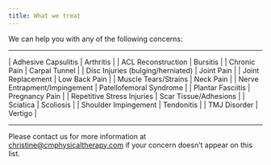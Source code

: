 ```yaml
---
title: What we treat
---
```


We can help you with any of the following concerns:

---

| Adhesive Capsulitis | Arthritis |
| ACL Reconstruction | Bursitis |
| Chronic Pain | Carpal Tunnel |
| Disc Injuries (bulging/herniated) | Joint Pain |
| Joint Replacement | Low Back Pain |
| Muscle Tears/Strains | Neck Pain |
| Nerve Entrapment/Impingement | Patellofemoral Syndrome | 
| Plantar Fasciitis | Pregnancy Pain |
| Repetitive Stress Injuries | Scar Tissue/Adhesions |
| Sciatica | Scoliosis |
| Shoulder Impingement | Tendonitis |
| TMJ Disorder | Vertigo |

---

Please contact us for more information at [christine@cmphysicaltherapy.com](mailto:christine@cmphysicaltherapy.com) if your concern doesn’t appear on this list.
